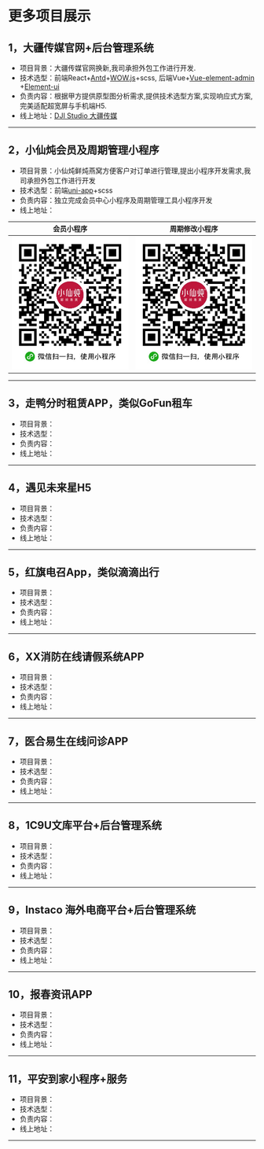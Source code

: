 # 更多项目展示

## 1，大疆传媒官网+后台管理系统
* 项目背景：大疆传媒官网换新,我司承担外包工作进行开发.
* 技术选型：前端React+[Antd](https://ant.design/index-cn)+[WOW.js](https://www.delac.io/wow/)+scss, 后端Vue+[Vue-element-admin](https://panjiachen.github.io/vue-element-admin-site/zh/) +[Element-ui](https://element.eleme.cn/#/zh-CN)
* 负责内容：根据甲方提供原型图分析需求,提供技术选型方案,实现响应式方案,完美适配超宽屏与手机端H5.
* 线上地址：[DJI Studio 大疆传媒](https://studio.dji.com/)
- - - -

## 2，小仙炖会员及周期管理小程序
* 项目背景：小仙炖鲜炖燕窝方便客户对订单进行管理,提出小程序开发需求,我司承担外包工作进行开发
* 技术选型：前端[uni-app](https://uniapp.dcloud.io/)+scss
* 负责内容：独立完成会员中心小程序及周期管理工具小程序开发
* 线上地址： 

会员小程序 | 周期修改小程序
 -------------|-------------
![会员小程序](Source/xxd_vip.jpg) | ![周期修改小程序](Source/xxd_tool.jpg)

- - - -

## 3，走鸭分时租赁APP，类似GoFun租车
* 项目背景：
* 技术选型：
* 负责内容：
* 线上地址：
- - - -

## 4，遇见未来星H5
* 项目背景：
* 技术选型：
* 负责内容：
* 线上地址：
- - - -

## 5，红旗电召App，类似滴滴出行
* 项目背景：
* 技术选型：
* 负责内容：
* 线上地址：
- - - -

## 6，XX消防在线请假系统APP
* 项目背景：
* 技术选型：
* 负责内容：
* 线上地址：
- - - -

## 7，医合易生在线问诊APP
* 项目背景：
* 技术选型：
* 负责内容：
* 线上地址：
- - - -

## 8，1C9U文库平台+后台管理系统
* 项目背景：
* 技术选型：
* 负责内容：
* 线上地址：
- - - -

## 9，Instaco 海外电商平台+后台管理系统
* 项目背景：
* 技术选型：
* 负责内容：
* 线上地址：
- - - -

## 10，报春资讯APP
* 项目背景：
* 技术选型：
* 负责内容：
* 线上地址：
- - - -

## 11，平安到家小程序+服务
* 项目背景：
* 技术选型：
* 负责内容：
* 线上地址：
- - - -
